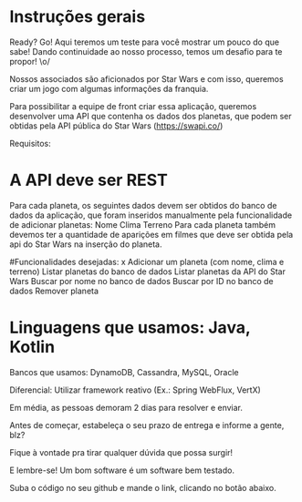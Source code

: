 # Instruções gerais
Ready? Go! Aqui teremos um teste para você mostrar um pouco do que sabe!
Dando continuidade ao nosso processo, temos um desafio para te propor! \o/



Nossos associados são aficionados por Star Wars e com isso, queremos criar um jogo com algumas informações da franquia.

Para possibilitar a equipe de front criar essa aplicação, queremos desenvolver uma API que contenha os dados dos planetas, que podem ser obtidas pela API pública do Star Wars (https://swapi.co/)

Requisitos:

# A API deve ser REST
Para cada planeta, os seguintes dados devem ser obtidos do banco de dados da aplicação, que foram inseridos manualmente pela funcionalidade de adicionar planetas:
    Nome
    Clima
    Terreno
    Para cada planeta também devemos ter a quantidade de aparições em filmes que deve ser obtida pela api do Star Wars na inserção do planeta.


#Funcionalidades desejadas:
x
    Adicionar um planeta (com nome, clima e terreno)
    Listar planetas do banco de dados
Listar planetas da API do Star Wars
    Buscar por nome no banco de dados
    Buscar por ID no banco de dados
    Remover planeta


# Linguagens que usamos: Java, Kotlin

Bancos que usamos: DynamoDB, Cassandra, MySQL, Oracle

Diferencial: Utilizar framework reativo (Ex.: Spring WebFlux, VertX)



Em média, as pessoas demoram 2 dias para resolver e enviar.

Antes de começar, estabeleça o seu prazo de entrega e informe a gente, blz?

Fique à vontade pra tirar qualquer dúvida que possa surgir!



E lembre-se! Um bom software é um software bem testado.

Suba o código no seu github e mande o link, clicando no botão abaixo.